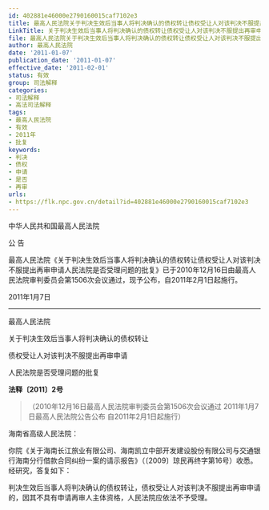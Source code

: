 ```yaml
---
id: 402881e46000e2790160015caf7102e3
title: 最高人民法院关于判决生效后当事人将判决确认的债权转让债权受让人对该判决不服提出再审申请人民法院是否受理问题的批复
LinkTitle: 关于判决生效后当事人将判决确认的债权转让债权受让人对该判决不服提出再审申请人民法院是否受理问题的批复
file: 最高人民法院关于判决生效后当事人将判决确认的债权转让债权受让人对该判决不服提出再审申请人民法院是否受理问题的批复_20110107_402881e46000e2790160015caf7102e3.docx
author: 最高人民法院
date: '2011-01-07'
publication_date: '2011-01-07'
effective_date: '2011-02-01'
status: 有效
group: 司法解释
categories:
- 司法解释
- 高法司法解释
tags:
- 最高人民法院
- 有效
- 2011年
- 批复
keywords:
- 判决
- 债权
- 申请
- 是否
- 再审
urls:
- https://flk.npc.gov.cn/detail?id=402881e46000e2790160015caf7102e3
---
```


中华人民共和国最高人民法院

公 告

最高人民法院《关于判决生效后当事人将判决确认的债权转让债权受让人对该判决不服提出再审申请人民法院是否受理问题的批复》已于2010年12月16日由最高人民法院审判委员会第1506次会议通过，现予公布，自2011年2月1日起施行。

2011年1月7日

---

最高人民法院

关于判决生效后当事人将判决确认的债权转让

债权受让人对该判决不服提出再审申请

人民法院是否受理问题的批复

**法释〔2011〕2号**

> （2010年12月16日最高人民法院审判委员会第1506次会议通过 2011年1月7日最高人民法院公告公布 自2011年2月1日起施行）

海南省高级人民法院：

你院《关于海南长江旅业有限公司、海南凯立中部开发建设股份有限公司与交通银行海南分行借款合同纠纷一案的请示报告》（〔2009〕琼民再终字第16号）收悉。经研究，答复如下：

判决生效后当事人将判决确认的债权转让，债权受让人对该判决不服提出再审申请的，因其不具有申请再审人主体资格，人民法院应依法不予受理。
